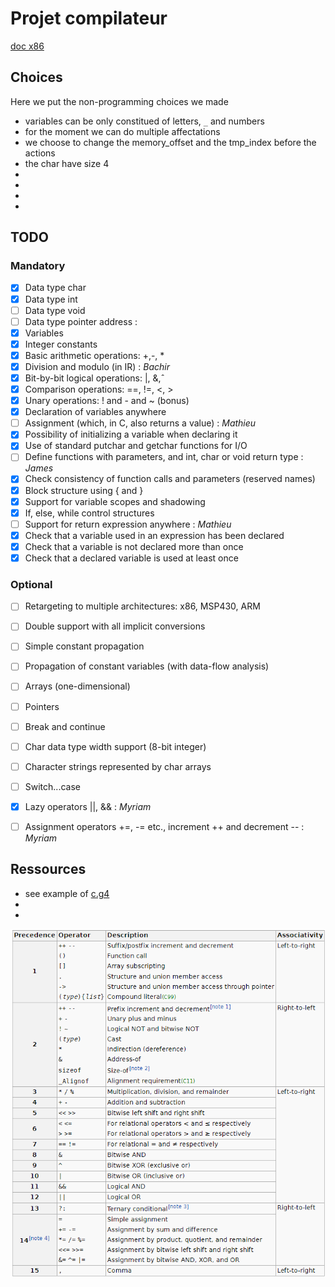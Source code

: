 # Projet compilateur

[doc x86](doc_x86.pdf)

## Choices

Here we put the non-programming choices we made

- variables can be only constitued of letters, `_` and numbers
- for the moment we can do multiple affectations
- we choose to change the memory_offset and the tmp_index before the actions
- the char have size 4
- 
- 
- 
- 

## TODO
### Mandatory

- [x] Data type char
- [x] Data type int
- [ ] Data type void
- [ ] Data type pointer address :
- [x] Variables
- [x] Integer constants
- [x] Basic arithmetic operations: +,-, *
- [x] Division and modulo (in IR) : *Bachir*
- [x] Bit-by-bit logical operations: |, &,ˆ
- [x] Comparison operations: ==, !=, <, >
- [x] Unary operations: ! and - and ~ (bonus)
- [x] Declaration of variables anywhere
- [ ] Assignment (which, in C, also returns a value) : *Mathieu*
- [x] Possibility of initializing a variable when declaring it
- [x] Use of standard putchar and getchar functions for I/O
- [ ] Define functions with parameters, and int, char or void return type : *James*
- [x] Check consistency of function calls and parameters (reserved names)
- [x] Block structure using { and }
- [x] Support for variable scopes and shadowing
- [x] If, else, while control structures
- [ ] Support for return expression anywhere : *Mathieu*
- [x] Check that a variable used in an expression has been declared
- [x] Check that a variable is not declared more than once
- [x] Check that a declared variable is used at least once

### Optional

- [ ] Retargeting to multiple architectures: x86, MSP430, ARM
- [ ] Double support with all implicit conversions
- [ ] Simple constant propagation
- [ ] Propagation of constant variables (with data-flow analysis)
- [ ] Arrays (one-dimensional)
- [ ] Pointers
- [ ] Break and continue
- [ ] Char data type width support (8-bit integer)
- [ ] Character strings represented by char arrays
- [ ] Switch...case
- [x] Lazy operators ||, && : *Myriam*
- [ ] Assignment operators +=, -= etc., increment ++ and decrement -- : *Myriam*





## Ressources

- see example of [c.g4](https://github.com/antlr/grammars-v4/blob/master/c/C.g4)
- 
- 

![operator priority](operator_priority.png "source - wikipedia")





